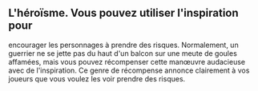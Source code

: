 ## L'héroïsme. Vous pouvez utiliser l'inspiration pour

encourager les personnages à prendre des risques.
Normalement, un guerrier ne se jette pas du haut d'un
balcon sur une meute de goules affamées, mais vous
pouvez récompenser cette manœuvre audacieuse avec de
l'inspiration. Ce genre de récompense annonce clairement à
vos joueurs que vous voulez les voir prendre des risques.
